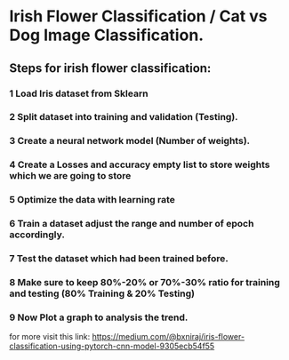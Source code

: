 # Irish Flower Classification / Cat vs Dog Image Classification.

## Steps for irish flower classification:

### 1 Load Iris dataset from Sklearn 
### 2 Split dataset into training and validation (Testing).
### 3 Create a neural network model (Number of weights).
### 4 Create a Losses and accuracy empty list to store weights which we are going to store
### 5 Optimize the data with learning rate
### 6 Train a dataset adjust the range and number of epoch accordingly.
### 7 Test the dataset which had been trained before.
### 8 Make sure to keep 80%-20% or 70%-30% ratio for training and testing (80% Training & 20% Testing)
### 9 Now Plot a graph to analysis the trend.


for more visit this link: https://medium.com/@bxniraj/iris-flower-classification-using-pytorch-cnn-model-9305ecb54f55

